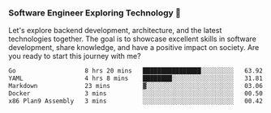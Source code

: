 ### Software Engineer Exploring Technology 🚀 

Let's explore backend development, architecture, and the latest technologies together. The goal is to showcase excellent skills in software development, share knowledge, and have a positive impact on society. Are you ready to start this journey with me?

<!--START_SECTION:waka-->

```txt
Go                   8 hrs 20 mins   ████████████████░░░░░░░░░   63.92 %
YAML                 4 hrs 8 mins    ████████░░░░░░░░░░░░░░░░░   31.81 %
Markdown             23 mins         ▓░░░░░░░░░░░░░░░░░░░░░░░░   03.06 %
Docker               3 mins          ░░░░░░░░░░░░░░░░░░░░░░░░░   00.50 %
x86 Plan9 Assembly   3 mins          ░░░░░░░░░░░░░░░░░░░░░░░░░   00.42 %
```

<!--END_SECTION:waka-->
